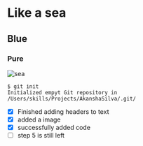 # Like a sea
## Blue
### Pure
![sea](https://www.google.com/imgres?imgurl=https%3A%2F%2Fcdn.wallpapersafari.com%2F45%2F26%2FHjBLUN.jpg&tbnid=AzJzy1Ll8gzREM&vet=12ahUKEwil4t_vqIT_AhUY23MBHYh0DboQMygPegUIARD9AQ..i&imgrefurl=https%3A%2F%2Fwallpapersafari.com%2Focean-wallpaper-hd%2F&docid=K_7qk1Mk3nxNNM&w=2560&h=1600&q=sea%20pictures%20hd&ved=2ahUKEwil4t_vqIT_AhUY23MBHYh0DboQMygPegUIARD9AQ)
```
$ git init
Initialized empyt Git repository in /Users/skills/Projects/AkanshaSilva/.git/
```
- [x] Finished adding headers to text
- [x] added a image
- [x] successfully added code
- [ ] step 5 is still left
